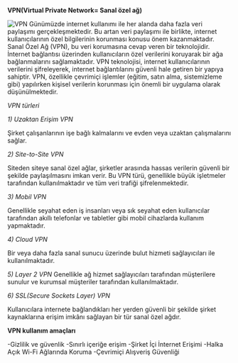 **VPN(Virtual Private Network= Sanal özel ağ)**

![VPN](https://github.com/user-attachments/assets/a3a88a72-b6c0-42da-b11d-41c88cd3dadc)
Günümüzde internet kullanımı ile  her alanda daha fazla veri paylaşımı gerçekleşmektedir. Bu artan veri paylaşımı ile birlikte, internet kullanıcılarının özel bilgilerinin korunması konusu  önem kazanmaktadır. 
Sanal Özel Ağ (VPN), bu veri korumasına cevap veren bir teknolojidir. İnternet bağlantısı üzerinden kullanıcıların özel verilerini koruyarak bir ağa bağlanmalarını sağlamaktadır. 
VPN teknolojisi, internet kullanıcılarının verilerini şifreleyerek, internet bağlantılarını güvenli hale getiren bir yapıya sahiptir.
VPN, özellikle çevrimiçi işlemler (eğitim, satın alma, sistemizleme gibi) yapılırken kişisel verilerin korunması için önemli bir uygulama olarak düşünülmektedir. 

*VPN türleri*

*1) Uzaktan Erişim VPN*

Şirket çalışanlarının işe bağlı kalmalarını ve evden veya uzaktan çalışmalarını sağlar.

*2) Site-to-Site VPN*

Siteden siteye sanal özel ağlar, şirketler arasında hassas verilerin güvenli bir şekilde paylaşılmasını imkan verir. Bu VPN türü, genellikle büyük işletmeler tarafından kullanılmaktadır ve tüm veri trafiği şifrelenmektedir.

*3) Mobil VPN*

Genellikle seyahat eden iş insanları veya sık seyahat eden kullanıcılar tarafından akıllı telefonlar ve tabletler gibi mobil cihazlarda kullanım yapmaktadır.

*4) Cloud VPN*

Bir veya daha fazla sanal sunucu üzerinde bulut hizmeti sağlayıcıları ile kullanılmaktadır.

*5) Layer 2 VPN*
Genellikle ağ hizmet sağlayıcıları tarafından müşterilere sunulur ve kurumsal müşteriler tarafından kullanılmaktadır.

*6) SSL(Secure Sockets Layer) VPN*

Kullanıcılara internete bağlandıkları her yerden güvenli bir şekilde şirket kaynaklarına erişim imkânı sağlayan bir tür sanal özel ağdır.

**VPN kullanım amaçları**

-Gizlilik ve güvenlik
-Sınırlı içeriğe erişim
-Şirket İçi İnternet Erişimi
-Halka Açık Wi-Fi Ağlarında Koruma
-Çevrimiçi Alışveriş Güvenliği
